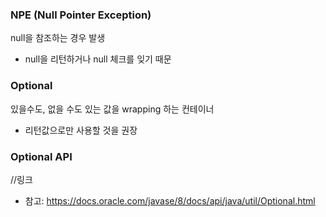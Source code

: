 ### NPE (Null Pointer Exception)

null을 참조하는 경우 발생

- null을 리턴하거나 null 체크를 잊기 때문

### Optional

있을수도, 없을 수도 있는 값을 wrapping 하는 컨테이너

- 리턴값으로만 사용할 것을 권장

### Optional API

//링크

- 참고:
  https://docs.oracle.com/javase/8/docs/api/java/util/Optional.html
